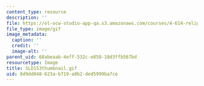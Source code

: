 ```yaml
---
content_type: resource
description: ''
file: https://ol-ocw-studio-app-qa.s3.amazonaws.com/courses/4-614-religious-architecture-and-islamic-cultures-fall-2002/8d9dd848623ab719a0b2ded5999ba7ce_SLD153thumbnail.gif
file_type: image/gif
image_metadata:
  caption: ''
  credit: ''
  image-alt: ''
parent_uid: 68abeaab-4eff-532c-e858-18d3ffb567bd
resourcetype: Image
title: SLD153thumbnail.gif
uid: 8d9dd848-623a-b719-a0b2-ded5999ba7ce
---
```

